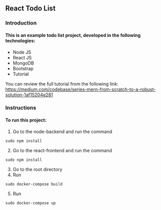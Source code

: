 ## React Todo List
### Introduction
#### This is an example todo list project, developed in the following technologies:

* Node JS
* React JS
* MongoDB
* Bootstrap
* Tutorial

You can review the full tutorial from the following link:
https://medium.com/codebase/series-mern-from-scratch-to-a-robust-solution-1af15204e281

### Instructions
#### To run this project:

1. Go to the node-backend and run the command
```
sudo npm install
```
2. Go to the react-frontend and run the command 
```
sudo npm install
```
3. Go to the root directory
4. Run 
```
sudo docker-compose build
```
5. Run
```
sudo docker-compose up
```

